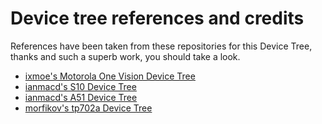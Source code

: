 # Device tree references and credits

References have been taken from these repositories for this Device Tree, thanks and such a superb work, you should take a look.

* [ixmoe's Motorola One Vision Device Tree](https://github.com/ianmacd/twrp_beyond1lte/)
* [ianmacd's S10 Device Tree](https://github.com/ianmacd/twrp_beyond1lte/)
* [ianmacd's A51 Device Tree](https://github.com/ianmacd/twrp_a51/)
* [morfikov's tp702a Device Tree](https://github.com/morfikov/android_device_tp-link_tp702a/)

